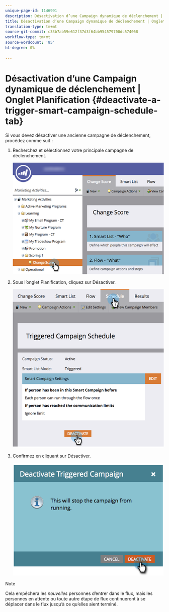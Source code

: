 ```yaml
---
unique-page-id: 1146991
description: Désactivation d’une Campaign dynamique de déclenchement | Onglet Planification - Documents marketing - Documentation du produit
title: Désactivation d’une Campaign dynamique de déclenchement | Onglet Planification
translation-type: tm+mt
source-git-commit: c33b7ab59e612f37d3f64bb954579700dc574068
workflow-type: tm+mt
source-wordcount: '85'
ht-degree: 0%

---
```



# Désactivation d’une Campaign dynamique de déclenchement | Onglet Planification {#deactivate-a-trigger-smart-campaign-schedule-tab}

Si vous devez désactiver une ancienne campagne de déclenchement, procédez comme suit :

1. Recherchez et sélectionnez votre principale campagne de déclenchement.

   ![](assets/selectprogram-hands.png)

1. Sous l’onglet Planification, cliquez sur Désactiver.

   ![](assets/deactivateprogram-hands.png)

1. Confirmez en cliquant sur Désactiver.

   ![](assets/image2014-9-22-13-3a59-3a6.png)

>[!NOTE]
>
>Cela empêchera les *nouvelles* personnes d’entrer dans le flux, mais les personnes en attente ou toute autre étape de flux continueront à se déplacer dans le flux jusqu’à ce qu’elles aient terminé.

